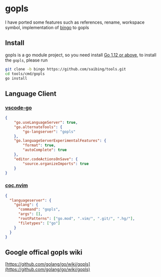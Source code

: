 # gopls

I have ported some features such as references, rename, workspace symbol, implementation of [bingo](https://github.com/saibing/bingo)  to gopls

## Install

gopls is a go module project, so you need install [Go 1.12 or above](https://golang.google.cn/dl/),
to  install the `gopls`, please run

```bash
git clone -b bingo https://github.com/saibing/tools.git
cd tools/cmd/gopls
go install
```

## Language Client

### [vscode-go](https://github.com/Microsoft/vscode-go)

```json
{
    "go.useLanguageServer": true,
    "go.alternateTools": {
        "go-langserver": "gopls"
    },
    "go.languageServerExperimentalFeatures": {
        "format": true,
        "autoComplete": true
    },
    "editor.codeActionsOnSave": {
        "source.organizeImports": true
    }
}
```

### [coc.nvim](https://github.com/neoclide/coc.nvim)

```json
{
  "languageserver": {
    "golang": {
      "command": "gopls",
      "args": [],
      "rootPatterns": ["go.mod", ".vim/", ".git/", ".hg/"],
      "filetypes": ["go"]
    }
  }
}
```

## Google offical gopls wiki

[https://github.com/golang/go/wiki/gopls](https://github.com/golang/go/wiki/gopls)

